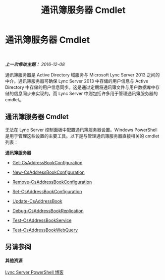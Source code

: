 ﻿---
title: 通讯簿服务器 Cmdlet
TOCTitle: 通讯簿服务器 Cmdlet
ms:assetid: 33da45da-3c57-4d04-9679-f0e5a0cfd37e
ms:mtpsurl: https://technet.microsoft.com/zh-cn/library/Gg415643(v=OCS.15)
ms:contentKeyID: 49312447
ms.date: 12/10/2016
mtps_version: v=OCS.15
ms.translationtype: HT
---

# 通讯簿服务器 Cmdlet

 

_**上一次修改主题：** 2016-12-08_

通讯簿服务器是 Active Directory 域服务与 Microsoft Lync Server 2013 之间的中介。通讯簿服务器可确保 Lync Server 2013 中存储的用户信息与 Active Directory 中存储的用户信息同步。这是通过定期将通讯簿文件与用户数据库中存储的信息同步来实现的。而 Lync Server 中则包括许多用于管理通讯簿服务器的 cmdlet。

## 通讯簿服务器 Cmdlet

无法在 Lync Server 控制面板中配置通讯簿服务器设置。Windows PowerShell 是用于管理这些设置的主要工具。以下是与管理通讯簿服务器直接相关的 cmdlet 列表：

**通讯簿服务器**

  - [Get-CsAddressBookConfiguration](get-csaddressbookconfiguration.md)

  - [New-CsAddressBookConfiguration](new-csaddressbookconfiguration.md)

  - [Remove-CsAddressBookConfiguration](remove-csaddressbookconfiguration.md)

  - [Set-CsAddressBookConfiguration](set-csaddressbookconfiguration.md)

<!-- end list -->

  - [Update-CsAddressBook](update-csaddressbook.md)

  - [Debug-CsAddressBookReplication](debug-csaddressbookreplication.md)

<!-- end list -->

  - [Test-CsAddressBookService](test-csaddressbookservice.md)

  - [Test-CsAddressBookWebQuery](test-csaddressbookwebquery.md)

## 另请参阅

#### 其他资源

[Lync Server PowerShell 博客](http://go.microsoft.com/fwlink/?linkid=203150%26clcid=0x804)

